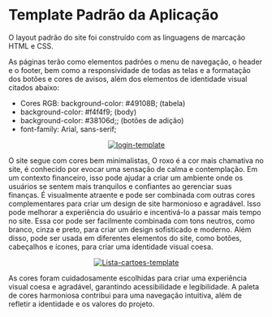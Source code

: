 # Template Padrão da Aplicação
O layout padrão do site foi construído com as linguagens de marcação HTML e CSS.

As páginas terão como elementos padrões o menu de navegação, o header e o footer, bem como a responsividade de todas as telas e a formatação dos botões e cores de avisos, além dos elementos de identidade visual citados abaixo:
<ul>
<li> Cores RGB: background-color:  #49108B; (tabela) </li>

<li> background-color: #f4f4f9; (body) </li>
<li> background-color: #38106d;; (botões de adição) </li>                   
<li> font-family: Arial, sans-serif; </li>
</ul>
<p align="center">
    <a href="https://ibb.co/PZ5HGbs">
        <img src="https://i.ibb.co/FbBT4fk/login-template.png" alt="login-template" border="0">
    </a>
</p>
<p>
 O site segue com cores bem minimalistas, O roxo é a cor mais chamativa no site, é conhecido por evocar uma sensação de calma e contemplação. Em um contexto financeiro, isso pode ajudar a criar um ambiente onde os usuários se sentem mais tranquilos e confiantes ao gerenciar suas finanças. É visualmente atraente e pode ser combinada com outras cores complementares para criar um design de site harmonioso e agradável. Isso pode melhorar a experiência do usuário e incentivá-lo a passar mais tempo no site.
Essa cor pode ser facilmente combinada com tons neutros, como branco, cinza e preto, para criar um design sofisticado e moderno. Além disso, pode ser usada em diferentes elementos do site, como botões, cabeçalhos e ícones, para criar uma identidade visual coesa. 
</p>
<p align="center">
    <a href="https://ibb.co/x2xt4Sh">
        <img src="https://i.ibb.co/kGNsdgK/Lista-cartoes-template.png" alt="Lista-cartoes-template" border="0">
    </a>
</p>

<p>
  As cores foram cuidadosamente escolhidas para criar uma experiência visual coesa e agradável, garantindo acessibilidade e legibilidade. A paleta de cores harmoniosa contribui para uma navegação intuitiva, além de refletir a identidade e os valores do projeto.
</p>
